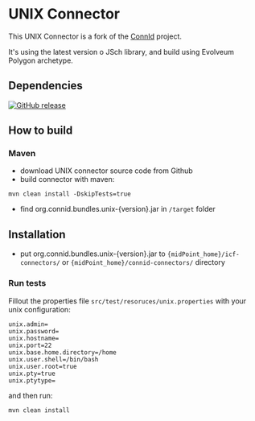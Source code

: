 UNIX Connector
==============

This UNIX Connector is a fork of the [ConnId](https://github.com/Evolveum/ConnIdUNIXBundle) project.

It's using the latest version o JSch library, and build using Evolveum Polygon archetype.

## Dependencies

[![GitHub release](https://img.shields.io/github/v/tag/mwiede/jsch.svg)](https://github.com/mwiede/jsch/tree/jsch-0.2.19)

## How to build

### Maven

* download UNIX connector source code from Github
* build connector with maven:
```
mvn clean install -DskipTests=true
```
* find org.connid.bundles.unix-{version}.jar in ```/target``` folder

## Installation

* put org.connid.bundles.unix-{version}.jar to ```{midPoint_home}/icf-connectors/``` or ```{midPoint_home}/connid-connectors/``` directory

### Run tests

Fillout the properties file ```src/test/resoruces/unix.properties``` with your unix configuration:

```
unix.admin=
unix.password=
unix.hostname=
unix.port=22
unix.base.home.directory=/home
unix.user.shell=/bin/bash
unix.user.root=true
unix.pty=true
unix.ptytype=
```

and then run:

```bash
mvn clean install
```
